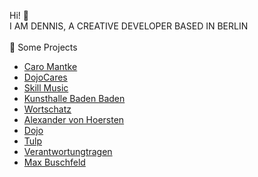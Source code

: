 Hi! 👋 
<br>
I AM DENNIS, A CREATIVE DEVELOPER BASED IN BERLIN
<br>
<br>
🌱 Some Projects
<ul> 
 <li><a href="https://www.caromantke.de/" target="_blank" rel="noopener noreferrer">Caro Mantke</a></li>
 <li><a href="https://dojocares.de/" target="_blank" rel="noopener noreferrer">DojoCares</a></li>
 <li><a href="https://skill-music.de/" target="_blank" rel="noopener noreferrer">Skill Music</a></li>
 <li><a href="https://kunsthalle-baden-baden.de/" target="_blank" rel="noopener noreferrer">Kunsthalle Baden Baden</a></li>
 <li><a href="https://wortschatz-translation.de/" target="_blank" rel="noopener noreferrer">Wortschatz</a></li>
 <li><a href="https://alexandervonhoersten.de/" target="_blank" rel="noopener noreferrer">Alexander von Hoersten</a></li>
 <li><a href="https://www.dojo-berlin.de" target="_blank" rel="noopener noreferrer">Dojo</a></li>
 <li><a href="https://www.tulp.de/" target="_blank" rel="noopener noreferrer">Tulp</a></li>
 <li><a href="https://verantwortungtragen.org/" target="_blank" rel="noopener noreferrer">Verantwortungtragen</a></li>
 <li><a href="https://maxbuschfeld.com/" target="_blank" rel="noopener noreferrer">Max Buschfeld</a></li>
</ul>

<!---
denniszyche/denniszyche is a ✨ special ✨ repository because its `README.md` (this file) appears on your GitHub profile.
You can click the Preview link to take a look at your changes.
--->

